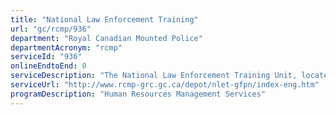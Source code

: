 ```yaml
---
title: "National Law Enforcement Training"
url: "gc/rcmp/936"
department: "Royal Canadian Mounted Police"
departmentAcronym: "rcmp"
serviceId: "936"
onlineEndtoEnd: 0
serviceDescription: "The National Law Enforcement Training Unit, located at the RCMP Training Academy in Regina, SK, provides basic and advanced training in law enforcement techniques as well as specialized courses and tactical training to government organizations and law enforcement agencies outside the RCMP."
serviceUrl: "http://www.rcmp-grc.gc.ca/depot/nlet-gfpn/index-eng.htm"
programDescription: "Human Resources Management Services"
---
```

